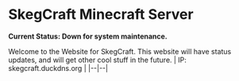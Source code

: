 # SkegCraft Minecraft Server
**Current Status: Down for system maintenance.**

Welcome to the Website for SkegCraft. This website will have status updates, and will get other cool stuff in the future.
| IP:  skegcraft.duckdns.org |
|--|--|


